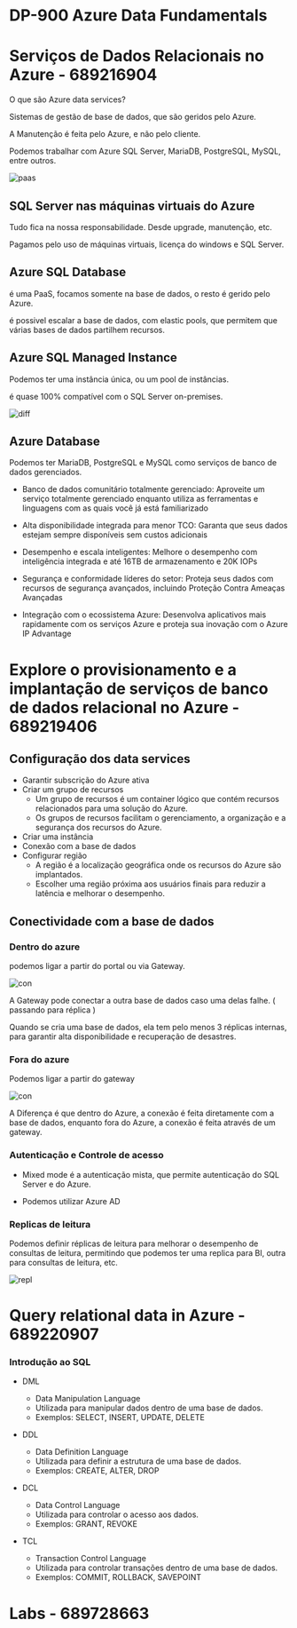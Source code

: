 # DP-900 Azure Data Fundamentals

# Serviços de Dados Relacionais no Azure - 689216904

O que são Azure data services?

Sistemas de gestão de base de dados, que são geridos pelo Azure.

A Manutenção é feita pelo Azure, e não pelo cliente.

Podemos trabalhar com Azure SQL Server, MariaDB, PostgreSQL, MySQL, entre outros.

![paas](1.png)

## SQL Server nas máquinas virtuais do Azure

Tudo fica na nossa responsabilidade. Desde upgrade, manutenção, etc.

Pagamos pelo uso de máquinas virtuais, licença do windows e SQL Server.

## Azure SQL Database

é uma PaaS, focamos somente na base de dados, o resto é gerido pelo Azure.

é possivel escalar a base de dados, com elastic pools, que permitem que várias bases de dados partilhem recursos.

## Azure SQL Managed Instance

Podemos ter uma instância única, ou um pool de instâncias.

é quase 100% compatível com o SQL Server on-premises.

![diff](2.png)

## Azure Database

Podemos ter MariaDB, PostgreSQL e MySQL como serviços de banco de dados gerenciados.

- Banco de dados comunitário totalmente gerenciado:
Aproveite um serviço totalmente gerenciado enquanto utiliza as ferramentas e linguagens com as quais você já está familiarizado

- Alta disponibilidade integrada para menor TCO:
Garanta que seus dados estejam sempre disponíveis sem custos adicionais

- Desempenho e escala inteligentes:
Melhore o desempenho com inteligência integrada e até 16TB de armazenamento e 20K IOPs

- Segurança e conformidade líderes do setor:
Proteja seus dados com recursos de segurança avançados, incluindo Proteção Contra Ameaças Avançadas

- Integração com o ecossistema Azure:
Desenvolva aplicativos mais rapidamente com os serviços Azure e proteja sua inovação com o Azure IP Advantage

# Explore o provisionamento e a implantação de serviços de banco de dados relacional no Azure - 689219406

## Configuração dos data services

- Garantir subscrição do Azure ativa
- Criar um grupo de recursos
  - Um grupo de recursos é um container lógico que contém recursos relacionados para uma solução do Azure.
  - Os grupos de recursos facilitam o gerenciamento, a organização e a segurança dos recursos do Azure.
- Criar uma instância
- Conexão com a base de dados
- Configurar região
  - A região é a localização geográfica onde os recursos do Azure são implantados.
  - Escolher uma região próxima aos usuários finais para reduzir a latência e melhorar o desempenho.


## Conectividade com a base de dados

### Dentro do azure

podemos ligar a partir do portal ou via Gateway.

![con](3.png)

A Gateway pode conectar a outra base de dados caso uma delas falhe. ( passando para réplica )

Quando se cria uma base de dados, ela tem pelo menos 3 réplicas internas, para garantir alta disponibilidade e recuperação de desastres.

### Fora do azure

Podemos ligar a partir do gateway

![con](4.png)

A Diferença é que dentro do Azure, a conexão é feita diretamente com a base de dados, enquanto fora do Azure, a conexão é feita através de um gateway.

### Autenticação e Controle de acesso

- Mixed mode é a autenticação mista, que permite autenticação do SQL Server e do Azure.

- Podemos utilizar Azure AD

### Replicas de leitura

Podemos definir réplicas de leitura para melhorar o desempenho de consultas de leitura, permitindo que podemos ter uma replica para BI, outra para consultas de leitura, etc.

![repl](4.png)

# Query relational data in Azure - 689220907

### Introdução ao SQL

- DML
  - Data Manipulation Language
  - Utilizada para manipular dados dentro de uma base de dados.
  - Exemplos: SELECT, INSERT, UPDATE, DELETE

- DDL
  - Data Definition Language
  - Utilizada para definir a estrutura de uma base de dados.
  - Exemplos: CREATE, ALTER, DROP


- DCL
  - Data Control Language
  - Utilizada para controlar o acesso aos dados.
  - Exemplos: GRANT, REVOKE

- TCL
  - Transaction Control Language
  - Utilizada para controlar transações dentro de uma base de dados.
  - Exemplos: COMMIT, ROLLBACK, SAVEPOINT

# Labs - 689728663